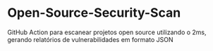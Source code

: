 # Open-Source-Security-Scan
GitHub Action para escanear projetos open source utilizando o 2ms, gerando relatórios de vulnerabilidades em formato JSON
